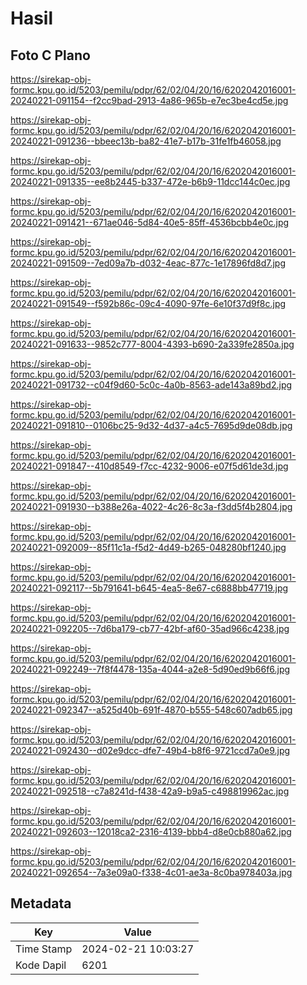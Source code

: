 # Hasil

## Foto C Plano

https://sirekap-obj-formc.kpu.go.id/5203/pemilu/pdpr/62/02/04/20/16/6202042016001-20240221-091154--f2cc9bad-2913-4a86-965b-e7ec3be4cd5e.jpg

https://sirekap-obj-formc.kpu.go.id/5203/pemilu/pdpr/62/02/04/20/16/6202042016001-20240221-091236--bbeec13b-ba82-41e7-b17b-31fe1fb46058.jpg

https://sirekap-obj-formc.kpu.go.id/5203/pemilu/pdpr/62/02/04/20/16/6202042016001-20240221-091335--ee8b2445-b337-472e-b6b9-11dcc144c0ec.jpg

https://sirekap-obj-formc.kpu.go.id/5203/pemilu/pdpr/62/02/04/20/16/6202042016001-20240221-091421--671ae046-5d84-40e5-85ff-4536bcbb4e0c.jpg

https://sirekap-obj-formc.kpu.go.id/5203/pemilu/pdpr/62/02/04/20/16/6202042016001-20240221-091509--7ed09a7b-d032-4eac-877c-1e17896fd8d7.jpg

https://sirekap-obj-formc.kpu.go.id/5203/pemilu/pdpr/62/02/04/20/16/6202042016001-20240221-091549--f592b86c-09c4-4090-97fe-6e10f37d9f8c.jpg

https://sirekap-obj-formc.kpu.go.id/5203/pemilu/pdpr/62/02/04/20/16/6202042016001-20240221-091633--9852c777-8004-4393-b690-2a339fe2850a.jpg

https://sirekap-obj-formc.kpu.go.id/5203/pemilu/pdpr/62/02/04/20/16/6202042016001-20240221-091732--c04f9d60-5c0c-4a0b-8563-ade143a89bd2.jpg

https://sirekap-obj-formc.kpu.go.id/5203/pemilu/pdpr/62/02/04/20/16/6202042016001-20240221-091810--0106bc25-9d32-4d37-a4c5-7695d9de08db.jpg

https://sirekap-obj-formc.kpu.go.id/5203/pemilu/pdpr/62/02/04/20/16/6202042016001-20240221-091847--410d8549-f7cc-4232-9006-e07f5d61de3d.jpg

https://sirekap-obj-formc.kpu.go.id/5203/pemilu/pdpr/62/02/04/20/16/6202042016001-20240221-091930--b388e26a-4022-4c26-8c3a-f3dd5f4b2804.jpg

https://sirekap-obj-formc.kpu.go.id/5203/pemilu/pdpr/62/02/04/20/16/6202042016001-20240221-092009--85f11c1a-f5d2-4d49-b265-048280bf1240.jpg

https://sirekap-obj-formc.kpu.go.id/5203/pemilu/pdpr/62/02/04/20/16/6202042016001-20240221-092117--5b791641-b645-4ea5-8e67-c6888bb47719.jpg

https://sirekap-obj-formc.kpu.go.id/5203/pemilu/pdpr/62/02/04/20/16/6202042016001-20240221-092205--7d6ba179-cb77-42bf-af60-35ad966c4238.jpg

https://sirekap-obj-formc.kpu.go.id/5203/pemilu/pdpr/62/02/04/20/16/6202042016001-20240221-092249--7f8f4478-135a-4044-a2e8-5d90ed9b66f6.jpg

https://sirekap-obj-formc.kpu.go.id/5203/pemilu/pdpr/62/02/04/20/16/6202042016001-20240221-092347--a525d40b-691f-4870-b555-548c607adb65.jpg

https://sirekap-obj-formc.kpu.go.id/5203/pemilu/pdpr/62/02/04/20/16/6202042016001-20240221-092430--d02e9dcc-dfe7-49b4-b8f6-9721ccd7a0e9.jpg

https://sirekap-obj-formc.kpu.go.id/5203/pemilu/pdpr/62/02/04/20/16/6202042016001-20240221-092518--c7a8241d-f438-42a9-b9a5-c498819962ac.jpg

https://sirekap-obj-formc.kpu.go.id/5203/pemilu/pdpr/62/02/04/20/16/6202042016001-20240221-092603--12018ca2-2316-4139-bbb4-d8e0cb880a62.jpg

https://sirekap-obj-formc.kpu.go.id/5203/pemilu/pdpr/62/02/04/20/16/6202042016001-20240221-092654--7a3e09a0-f338-4c01-ae3a-8c0ba978403a.jpg


## Metadata

| Key        | Value               |
| ---------- | ------------------- |
| Time Stamp | 2024-02-21 10:03:27 |
| Kode Dapil | 6201                |



